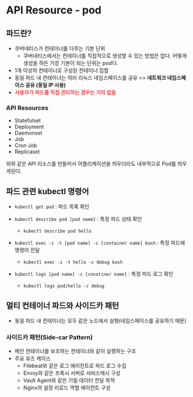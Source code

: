 # API Resource - pod

## 파드란?

- 쿠버네티스가 컨테이너를 다루는 기본 단위
  - 쿠버네티스에서는 컨테이너를 직접적으로 생성할 수 있는 방법은 없다. 어떻게 생성을 하든 가장 기본이 되는 단위는 pod다.
- 1개 이상의 컨테이너로 구성된 컨테이너 집합
- 동일 파드 내 컨테이너는 여러 리눅스 네임스페이스를 공유 => **네트워크 네임스페이스 공유 (동일 IP 사용)**
-  <strong style="color:#eb4444">사용자가 파드를 직접 관리하는 경우는 거의 없음</strong>

### API Resources

- Statefulset
- Deployment
- Daemonset
- Job
- Cron Job
- Replicaset

위와 같은 API 리소스를 만들어서 어플리케이션을 띄우더라도 내부적으로 Pod를 띄우게된다.

## 파드 관련 kubectl 명령어

- `kubectl get pod` : 파드 목록 확인
- `kubectl describe pod [pod name]` : 특정 파드 상태 확인
  - `kubectl describe pod hello`

- `kubectl exec -i -t [pod name] -c [container name] bash` : 특정 파드에 명령어 전달
  - `kubectl exec -i -t hello -c debug bash`
- `kubectl logs [pod name] -c [conatiner name]` : 특정 파드 로그 확인
  - `kubectl logs pod/hello -c debug`

## 멀티 컨테이너 파드와 사이드카 패턴

- 동일 파드 내 컨테이너는 모두 같은 노드에서 실행(네임스페이스를 공유하기 때문)

### 사이드카 패턴(Side-car Pattern)

- 메인 컨테이너를 보조하는 컨테이너와 같이 실행하는 구조
- 주요 유즈 케이스
  - Filebeat와 같은 로그 에이전트로 파드 로그 수집
  - Envoy와 같은 프록시 서버로 서비스메시 구성
  - Vault Agent와 같은 기밀 데이터 전달 목적
  - Nginx의 설정 리로드 역할 에이전트 구성

